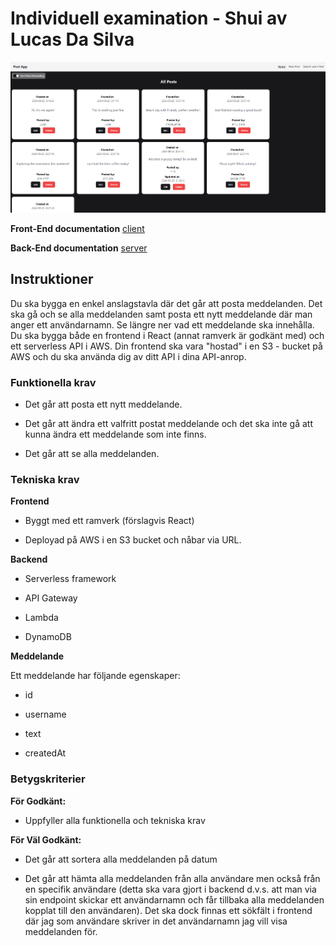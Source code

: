 # Individuell examination - Shui av Lucas Da Silva

![preview image](/Shui.png)

**Front-End documentation**
[client](https://github.com/LucasDaSilva96/Shui/tree/main/client)

**Back-End documentation**
[server](https://github.com/LucasDaSilva96/Shui/tree/main/server/shui-server)

## Instruktioner

Du ska bygga en enkel anslagstavla där det går att posta meddelanden. Det ska gå och se alla meddelanden samt posta ett nytt meddelande där man anger ett användarnamn. Se längre ner vad ett meddelande ska innehålla. Du ska bygga både en frontend i React (annat ramverk är godkänt med) och ett serverless API i AWS. Din frontend ska vara "hostad" i en S3 - bucket på AWS och du ska använda dig av ditt API i dina API-anrop.

### Funktionella krav

- Det går att posta ett nytt meddelande.

- Det går att ändra ett valfritt postat meddelande och det ska inte gå att kunna ändra ett meddelande som inte finns.

- Det går att se alla meddelanden.

### Tekniska krav

**Frontend**

- Byggt med ett ramverk (förslagvis React)

- Deployad på AWS i en S3 bucket och nåbar via URL.

**Backend**

- Serverless framework

- API Gateway

- Lambda

- DynamoDB

**Meddelande**

Ett meddelande har följande egenskaper:

- id

- username

- text

- createdAt

### Betygskriterier

**För Godkänt:**

- Uppfyller alla funktionella och tekniska krav

**För Väl Godkänt:**

- Det går att sortera alla meddelanden på datum

- Det går att hämta alla meddelanden från alla användare men också från en specifik användare (detta ska vara gjort i backend d.v.s. att man via sin endpoint skickar ett användarnamn och får tillbaka alla meddelanden kopplat till den användaren). Det ska dock finnas ett sökfält i frontend där jag som användare skriver in det användarnamn jag vill visa meddelanden för.
